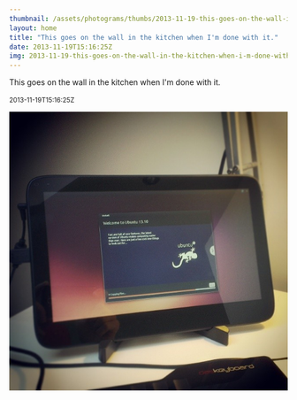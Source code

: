 ```yaml
---
thumbnail: /assets/photograms/thumbs/2013-11-19-this-goes-on-the-wall-in-the-kitchen-when-i-m-done-with-it-.jpg
layout: home
title: "This goes on the wall in the kitchen when I'm done with it."
date: 2013-11-19T15:16:25Z
img: 2013-11-19-this-goes-on-the-wall-in-the-kitchen-when-i-m-done-with-it-.jpg
---
```


This goes on the wall in the kitchen when I'm done with it.

<small>2013-11-19T15:16:25Z</small>

![This goes on the wall in the kitchen when I'm done with it.](/assets/photograms/original/2013-11-19-this-goes-on-the-wall-in-the-kitchen-when-i-m-done-with-it-.jpg)
